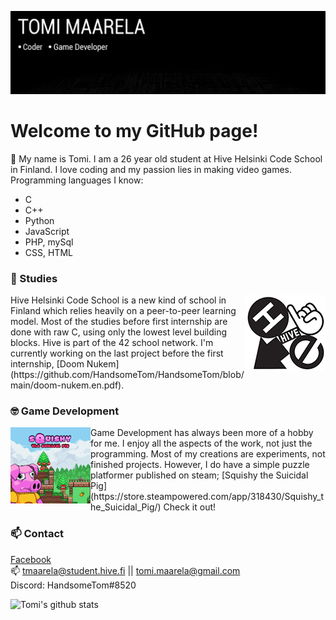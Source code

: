 ![Header](https://github.com/HandsomeTom/HandsomeTom/blob/main/bannergit.png?raw=true "Header")
# Welcome to my GitHub page!

:wave:
My name is Tomi. I am a 26 year old student at Hive Helsinki Code School in Finland.
I love coding and my passion lies in making video games.  
Programming languages I know:
* C
* C++
* Python
* JavaScript
* PHP, mySql
* CSS, HTML

### 🌱 Studies
<img align="right" src="https://github.com/HandsomeTom/HandsomeTom/blob/main/hivelogo.png?raw=true">
Hive Helsinki Code School is a new kind of school in Finland which relies heavily on a peer-to-peer learning model. Most of the studies before first internship are done with raw C, using only the lowest level building blocks. Hive is part of the 42 school network. I'm currently working on the last project before the first internship, [Doom Nukem](https://github.com/HandsomeTom/HandsomeTom/blob/main/doom-nukem.en.pdf).

### :nerd_face: Game Development
<img align="left" src="https://github.com/HandsomeTom/HandsomeTom/blob/main/squishy.png?raw=true">
Game Development has always been more of a hobby for me. I enjoy all the aspects of the work, not just the programming. Most of my creations are experiments, not finished projects. However, I do have a simple puzzle platformer published on steam; [Squishy the Suicidal Pig](https://store.steampowered.com/app/318430/Squishy_the_Suicidal_Pig/) Check it out!

### 📫 Contact
[Facebook](https://www.facebook.com/tomi.maarela)  
:mailbox: tmaarela@student.hive.fi || tomi.maarela@gmail.com  
Discord: HandsomeTom#8520  


![Tomi's github stats](https://github-readme-stats.vercel.app/api?username=HandsomeTom)


<!--
**HandsomeTom/HandsomeTom** is a ✨ _special_ ✨ repository because its `README.md` (this file) appears on your GitHub profile.

Here are some ideas to get you started:

- 🔭 I’m currently working on ...
- 🌱 I’m currently learning ...
- 👯 I’m looking to collaborate on ...
- 🤔 I’m looking for help with ...
- 💬 Ask me about ...
- 📫 How to reach me: ...
- 😄 Pronouns: ...
- ⚡ Fun fact: ...
-->
